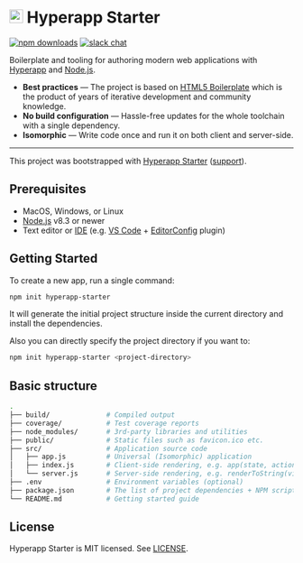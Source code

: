 # <img height="24" src="https://cdn.rawgit.com/kriasoft/hyperapp-starter/master/logo.svg"> Hyperapp Starter

[![npm downloads](https://img.shields.io/npm/dw/create-hyperapp-starter.svg)](https://www.npmjs.com/package/create-hyperapp-starter)
[![slack chat](https://hyperappjs.herokuapp.com/badge.svg)](https://hyperappjs.herokuapp.com 'Join us')

Boilerplate and tooling for authoring modern web applications
with [Hyperapp](https://hyperapp.js.org/) and [Node.js](https://nodejs.org/).

- **Best practices** — The project is based on [HTML5 Boilerplate](https://html5boilerplate.com/)
  which is the product of years of iterative development and community knowledge.
- **No build configuration** — Hassle-free updates for the whole toolchain with a single dependency.
- **Isomorphic** — Write code once and run it on both client and server-side.

---

This project was bootstrapped with [Hyperapp Starter](https://github.com/kriasoft/hyperapp-starter)
([support](https://hyperappjs.herokuapp.com)).

## Prerequisites

- MacOS, Windows, or Linux
- [Node.js](https://nodejs.org/) v8.3 or newer
- Text editor or [IDE](https://en.wikipedia.org/wiki/IDE)
  (e.g. [VS Code](https://code.visualstudio.com/) +
  [EditorConfig](https://marketplace.visualstudio.com/items?itemName=EditorConfig.EditorConfig)
  plugin)

## Getting Started

To create a new app, run a single command:

```bash
npm init hyperapp-starter
```

It will generate the initial project structure inside the current directory
and install the dependencies.

Also you can directly specify the project directory if you want to:

```bash
npm init hyperapp-starter <project-directory>
```

## Basic structure

```bash
.
├── build/              # Compiled output
├── coverage/           # Test coverage reports
├── node_modules/       # 3rd-party libraries and utilities
├── public/             # Static files such as favicon.ico etc.
├── src/                # Application source code
│   ├── app.js          # Universal (Isomorphic) application
│   ├── index.js        # Client-side rendering, e.g. app(state, actions, view, container)
│   └── server.js       # Server-side rendering, e.g. renderToString(view, state, actions)
├── .env                # Environment variables (optional)
├── package.json        # The list of project dependencies + NPM scripts
└── README.md           # Getting started guide
```

## License

Hyperapp Starter is MIT licensed.
See [LICENSE](https://github.com/kriasoft/hyperapp-starter/blob/master/LICENSE.md).
